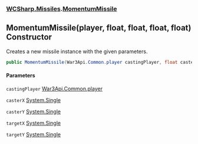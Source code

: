 ### [WCSharp.Missiles](WCSharp.Missiles.md 'WCSharp.Missiles').[MomentumMissile](WCSharp.Missiles.MomentumMissile.md 'WCSharp.Missiles.MomentumMissile')

## MomentumMissile(player, float, float, float, float) Constructor

Creates a new missile instance with the given parameters.

```csharp
public MomentumMissile(War3Api.Common.player castingPlayer, float casterX, float casterY, float targetX, float targetY);
```
#### Parameters

<a name='WCSharp.Missiles.MomentumMissile.MomentumMissile(War3Api.Common.player,float,float,float,float).castingPlayer'></a>

`castingPlayer` [War3Api.Common.player](https://docs.microsoft.com/en-us/dotnet/api/War3Api.Common.player 'War3Api.Common.player')

<a name='WCSharp.Missiles.MomentumMissile.MomentumMissile(War3Api.Common.player,float,float,float,float).casterX'></a>

`casterX` [System.Single](https://docs.microsoft.com/en-us/dotnet/api/System.Single 'System.Single')

<a name='WCSharp.Missiles.MomentumMissile.MomentumMissile(War3Api.Common.player,float,float,float,float).casterY'></a>

`casterY` [System.Single](https://docs.microsoft.com/en-us/dotnet/api/System.Single 'System.Single')

<a name='WCSharp.Missiles.MomentumMissile.MomentumMissile(War3Api.Common.player,float,float,float,float).targetX'></a>

`targetX` [System.Single](https://docs.microsoft.com/en-us/dotnet/api/System.Single 'System.Single')

<a name='WCSharp.Missiles.MomentumMissile.MomentumMissile(War3Api.Common.player,float,float,float,float).targetY'></a>

`targetY` [System.Single](https://docs.microsoft.com/en-us/dotnet/api/System.Single 'System.Single')